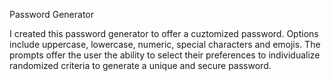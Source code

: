 Password Generator

I created this password generator to offer a cuztomized password. Options include uppercase, lowercase, numeric, special characters and emojis. The prompts offer the user the ability to select their preferences to individualize randomized criteria to generate a unique and secure password. 